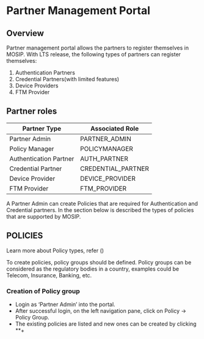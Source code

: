 # Partner Management Portal

## Overview
Partner management portal allows the partners to register themselves in MOSIP. With LTS release, the following types of partners can register themselves:
1.	Authentication Partners
2.	Credential Partners(with limited features)
3.	Device Providers
4.	FTM Provider

## Partner roles

|Partner Type|Associated Role|
|------|-----|
|Partner Admin|PARTNER_ADMIN|
|Policy Manager|POLICYMANAGER|
|Authentication Partner|AUTH_PARTNER|
|Credential Partner|CREDENTIAL_PARTNER|
|Device Provider|DEVICE_PROVIDER|
|FTM Provider|FTM_PROVIDER|

A Partner Admin can create Policies that are required for Authentication and Credential partners. In the section below is described the types of policies that are supported by MOSIP.

## POLICIES

Learn more about Policy types, refer ()

To create policies, policy groups should be defined. Policy groups can be considered as the regulatory bodies in a country, examples could be Telecom, Insurance, Banking, etc.

### Creation of Policy group
- Login as ‘Partner Admin’ into the portal.
- After successful login, on the left navigation pane, click on Policy -> Policy Group.
- The existing policies are listed and new ones can be created by clicking **+







